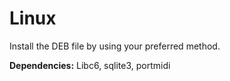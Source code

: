 Linux
=====
Install the DEB file by using your preferred method.

**Dependencies:** Libc6, sqlite3, portmidi
